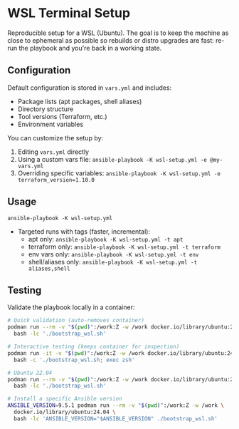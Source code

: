 # WSL Terminal Setup

Reproducible setup for a WSL (Ubuntu). The goal is to keep the machine as close to ephemeral as possible so rebuilds or distro upgrades are fast: re-run the playbook and you're back in a working state.

## Configuration

Default configuration is stored in `vars.yml` and includes:
- Package lists (apt packages, shell aliases)
- Directory structure
- Tool versions (Terraform, etc.)
- Environment variables

You can customize the setup by:
1. Editing `vars.yml` directly
2. Using a custom vars file: `ansible-playbook -K wsl-setup.yml -e @my-vars.yml`
3. Overriding specific variables: `ansible-playbook -K wsl-setup.yml -e terraform_version=1.10.0`

## Usage 

`ansible-playbook -K wsl-setup.yml`

- Targeted runs with tags (faster, incremental):
  - apt only: `ansible-playbook -K wsl-setup.yml -t apt`
  - terraform only: `ansible-playbook -K wsl-setup.yml -t terraform`
  - env vars only: `ansible-playbook -K wsl-setup.yml -t env`
  - shell/aliases only: `ansible-playbook -K wsl-setup.yml -t aliases,shell`

## Testing

Validate the playbook locally in a container:

```bash
# Quick validation (auto-removes container)
podman run --rm -v "$(pwd)":/work:Z -w /work docker.io/library/ubuntu:24.04 \
  bash -lc './bootstrap_wsl.sh'

# Interactive testing (keeps container for inspection)
podman run -it -v "$(pwd)":/work:Z -w /work docker.io/library/ubuntu:24.04 \
  bash -c './bootstrap_wsl.sh; exec zsh'

# Ubuntu 22.04
podman run --rm -v "$(pwd)":/work:Z -w /work docker.io/library/ubuntu:22.04 \
  bash -lc './bootstrap_wsl.sh'

# Install a specific Ansible version
ANSIBLE_VERSION=9.5.1 podman run --rm -v "$(pwd)":/work:Z -w /work \
  docker.io/library/ubuntu:24.04 \
  bash -lc 'ANSIBLE_VERSION="$ANSIBLE_VERSION" ./bootstrap_wsl.sh'
```
